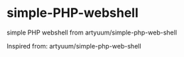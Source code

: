 # simple-PHP-webshell
simple PHP webshell from artyuum/simple-php-web-shell

Inspired from: artyuum/simple-php-web-shell
